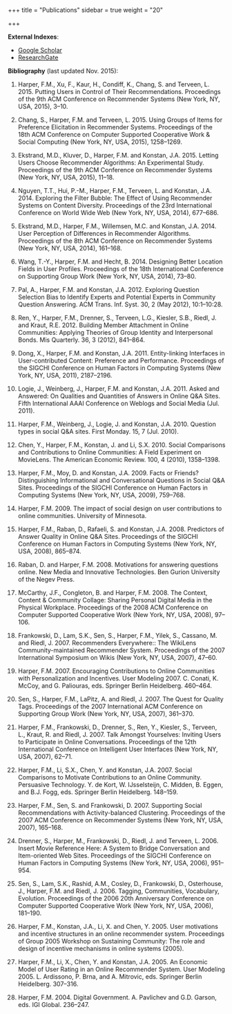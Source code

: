 +++
title = "Publications"
sidebar = true
weight = "20"

+++

**External Indexes**:

* [Google Scholar](https://scholar.google.com/citations?user=y9kaCjcAAAAJ&hl=en&oi=sra)
* [ResearchGate](https://www.researchgate.net/profile/Franklin_Harper)

**Bibliography** (last updated Nov. 2015):

[//]: # (Generated from zotero, ACM proceedings 15+ style)
[//]: # (TODO: convert to use zotero-to-html)

1. Harper, F.M., Xu, F., Kaur, H., Condiff, K., Chang, S. and Terveen, L. 2015. Putting Users in Control of Their Recommendations. Proceedings of the 9th ACM Conference on Recommender Systems (New York, NY, USA, 2015), 3–10.

1. Chang, S., Harper, F.M. and Terveen, L. 2015. Using Groups of Items for Preference Elicitation in Recommender Systems. Proceedings of the 18th ACM Conference on Computer Supported Cooperative Work & Social Computing (New York, NY, USA, 2015), 1258–1269.

1. Ekstrand, M.D., Kluver, D., Harper, F.M. and Konstan, J.A. 2015. Letting Users Choose Recommender Algorithms: An Experimental Study. Proceedings of the 9th ACM Conference on Recommender Systems (New York, NY, USA, 2015), 11–18.

1. Nguyen, T.T., Hui, P.-M., Harper, F.M., Terveen, L. and Konstan, J.A. 2014. Exploring the Filter Bubble: The Effect of Using Recommender Systems on Content Diversity. Proceedings of the 23rd International Conference on World Wide Web (New York, NY, USA, 2014), 677–686.

1. Ekstrand, M.D., Harper, F.M., Willemsen, M.C. and Konstan, J.A. 2014. User Perception of Differences in Recommender Algorithms. Proceedings of the 8th ACM Conference on Recommender Systems (New York, NY, USA, 2014), 161–168.

1. Wang, T.-Y., Harper, F.M. and Hecht, B. 2014. Designing Better Location Fields in User Profiles. Proceedings of the 18th International Conference on Supporting Group Work (New York, NY, USA, 2014), 73–80.

1. Pal, A., Harper, F.M. and Konstan, J.A. 2012. Exploring Question Selection Bias to Identify Experts and Potential Experts in Community Question Answering. ACM Trans. Inf. Syst. 30, 2 (May 2012), 10:1–10:28.

1. Ren, Y., Harper, F.M., Drenner, S., Terveen, L.G., Kiesler, S.B., Riedl, J. and Kraut, R.E. 2012. Building Member Attachment in Online Communities: Applying Theories of Group Identity and Interpersonal Bonds. Mis Quarterly. 36, 3 (2012), 841–864.

1. Dong, X., Harper, F.M. and Konstan, J.A. 2011. Entity-linking Interfaces in User-contributed Content: Preference and Performance. Proceedings of the SIGCHI Conference on Human Factors in Computing Systems (New York, NY, USA, 2011), 2187–2196.

1. Logie, J., Weinberg, J., Harper, F.M. and Konstan, J.A. 2011. Asked and Answered: On Qualities and Quantities of Answers in Online Q&A Sites. Fifth International AAAI Conference on Weblogs and Social Media (Jul. 2011).

1. Harper, F.M., Weinberg, J., Logie, J. and Konstan, J.A. 2010. Question types in social Q&A sites. First Monday. 15, 7 (Jul. 2010).

1. Chen, Y., Harper, F.M., Konstan, J. and Li, S.X. 2010. Social Comparisons and Contributions to Online Communities: A Field Experiment on MovieLens. The American Economic Review. 100, 4 (2010), 1358–1398.

1. Harper, F.M., Moy, D. and Konstan, J.A. 2009. Facts or Friends? Distinguishing Informational and Conversational Questions in Social Q&A Sites. Proceedings of the SIGCHI Conference on Human Factors in Computing Systems (New York, NY, USA, 2009), 759–768.

1. Harper, F.M. 2009. The impact of social design on user contributions to online communities. University of Minnesota.

1. Harper, F.M., Raban, D., Rafaeli, S. and Konstan, J.A. 2008. Predictors of Answer Quality in Online Q&A Sites. Proceedings of the SIGCHI Conference on Human Factors in Computing Systems (New York, NY, USA, 2008), 865–874.

1. Raban, D. and Harper, F.M. 2008. Motivations for answering questions online. New Media and Innovative Technologies. Ben Gurion University of the Negev Press.

1. McCarthy, J.F., Congleton, B. and Harper, F.M. 2008. The Context, Content & Community Collage: Sharing Personal Digital Media in the Physical Workplace. Proceedings of the 2008 ACM Conference on Computer Supported Cooperative Work (New York, NY, USA, 2008), 97–106.

1. Frankowski, D., Lam, S.K., Sen, S., Harper, F.M., Yilek, S., Cassano, M. and Riedl, J. 2007. Recommenders Everywhere:: The WikiLens Community-maintained Recommender System. Proceedings of the 2007 International Symposium on Wikis (New York, NY, USA, 2007), 47–60.

1. Harper, F.M. 2007. Encouraging Contributions to Online Communities with Personalization and Incentives. User Modeling 2007. C. Conati, K. McCoy, and G. Paliouras, eds. Springer Berlin Heidelberg. 460–464.

1. Sen, S., Harper, F.M., LaPitz, A. and Riedl, J. 2007. The Quest for Quality Tags. Proceedings of the 2007 International ACM Conference on Supporting Group Work (New York, NY, USA, 2007), 361–370.

1. Harper, F.M., Frankowski, D., Drenner, S., Ren, Y., Kiesler, S., Terveen, L., Kraut, R. and Riedl, J. 2007. Talk Amongst Yourselves: Inviting Users to Participate in Online Conversations. Proceedings of the 12th International Conference on Intelligent User Interfaces (New York, NY, USA, 2007), 62–71.

1. Harper, F.M., Li, S.X., Chen, Y. and Konstan, J.A. 2007. Social Comparisons to Motivate Contributions to an Online Community. Persuasive Technology. Y. de Kort, W. IJsselsteijn, C. Midden, B. Eggen, and B.J. Fogg, eds. Springer Berlin Heidelberg. 148–159.

1. Harper, F.M., Sen, S. and Frankowski, D. 2007. Supporting Social Recommendations with Activity-balanced Clustering. Proceedings of the 2007 ACM Conference on Recommender Systems (New York, NY, USA, 2007), 165–168.

1. Drenner, S., Harper, M., Frankowski, D., Riedl, J. and Terveen, L. 2006. Insert Movie Reference Here: A System to Bridge Conversation and Item-oriented Web Sites. Proceedings of the SIGCHI Conference on Human Factors in Computing Systems (New York, NY, USA, 2006), 951–954.

1. Sen, S., Lam, S.K., Rashid, A.M., Cosley, D., Frankowski, D., Osterhouse, J., Harper, F.M. and Riedl, J. 2006. Tagging, Communities, Vocabulary, Evolution. Proceedings of the 2006 20th Anniversary Conference on Computer Supported Cooperative Work (New York, NY, USA, 2006), 181–190.

1. Harper, F.M., Konstan, J.A., Li, X. and Chen, Y. 2005. User motivations and incentive structures in an online recommender system. Proceedings of Group 2005 Workshop on Sustaining Community: The role and design of incentive mechanisms in online systems (2005).

1. Harper, F.M., Li, X., Chen, Y. and Konstan, J.A. 2005. An Economic Model of User Rating in an Online Recommender System. User Modeling 2005. L. Ardissono, P. Brna, and A. Mitrovic, eds. Springer Berlin Heidelberg. 307–316.

1. Harper, F.M. 2004. Digital Government. A. Pavlichev and G.D. Garson, eds. IGI Global. 236–247.

